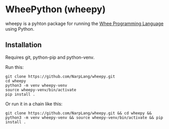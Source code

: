# WheePython (wheepy)
wheepy is a pyhton package for running the [Whee Programming Language](https://github.com/NarpLang/whee) using Python.

## Installation
Requires git, python-pip and python-venv.

Run this:
```
git clone https://github.com/NarpLang/wheepy.git
cd wheepy
python3 -m venv wheepy-venv
source wheepy-venv/bin/activate
pip install .
```
Or run it in a chain like this:
```
git clone https://github.com/NarpLang/wheepy.git && cd wheepy && python3 -m venv wheepy-venv && source wheepy-venv/bin/activate && pip install .
```
